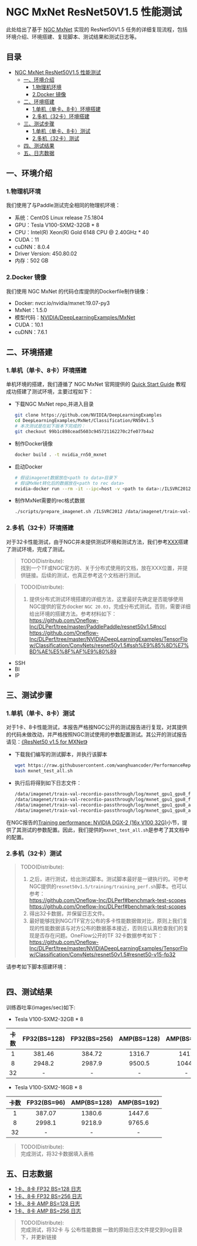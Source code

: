 # NGC MxNet ResNet50V1.5 性能测试

此处给出了基于 [NGC MxNet](https://github.com/NVIDIA/DeepLearningExamples/tree/master/MxNet/Classification/RN50v1.5) 实现的 ResNet50V1.5 任务的详细复现流程，包括环境介绍、环境搭建、复现脚本、测试结果和测试日志等。

<!-- omit in toc -->
## 目录
- [NGC MxNet ResNet50V1.5 性能测试](#ngc-mxnet-resnet50v15-性能测试)
  - [一、环境介绍](#一环境介绍)
    - [1.物理机环境](#1物理机环境)
    - [2.Docker 镜像](#2docker-镜像)
  - [二、环境搭建](#二环境搭建)
    - [1.单机（单卡、8卡）环境搭建](#1单机单卡8卡环境搭建)
    - [2.多机（32卡）环境搭建](#2多机32卡环境搭建)
  - [三、测试步骤](#三测试步骤)
    - [1.单机（单卡、8卡）测试](#1单机单卡8卡测试)
    - [2.多机（32卡）测试](#2多机32卡测试)
  - [四、测试结果](#四测试结果)
  - [五、日志数据](#五日志数据)

## 一、环境介绍

### 1.物理机环境

我们使用了与Paddle测试完全相同的物理机环境：

- 系统：CentOS Linux release 7.5.1804
- GPU：Tesla V100-SXM2-32GB * 8
- CPU：Intel(R) Xeon(R) Gold 6148 CPU @ 2.40GHz * 40
- CUDA：11
- cuDNN：8.0.4
- Driver Version: 450.80.02
- 内存：502 GB

### 2.Docker 镜像

我们使用 NGC MxNet 的代码仓库提供的Dockerfile制作镜像：

- Docker: nvcr.io/nvidia/mxnet:19.07-py3
- MxNet：1.5.0
- 模型代码：[NVIDIA/DeepLearningExamples/MxNet](https://github.com/NVIDIA/DeepLearningExamples/tree/master/MxNet/Classification/RN50v1.5)
- CUDA：10.1
- cuDNN：7.6.1


## 二、环境搭建

### 1.单机（单卡、8卡）环境搭建

单机环境的搭建，我们遵循了 NGC MxNet 官网提供的 [Quick Start Guide](https://github.com/NVIDIA/DeepLearningExamples/tree/master/MxNet/Classification/RN50v1.5#quick-start-guide) 教程成功搭建了测试环境，主要过程如下：

- 下载NGC MxNet repo,并进入目录
   ```bash
   git clone https://github.com/NVIDIA/DeepLearningExamples
   cd DeepLearningExamples/MxNet/Classification/RN50v1.5
   # 本次测试是在如下版本下完成的：
   git checkout 99b1c898cead5603c945721162270c2fe077b4a2
   ```

- 制作Docker镜像
   ```bash
   docker build . -t nvidia_rn50_mxnet
   ```

- 启动Docker
   ```bash
   # 假设imagenet数据放在<path to data>目录下
   # 假设MxNet转化后的数据放在<path to rec data>
   nvidia-docker run --rm -it --ipc=host -v <path to data>:/ILSVRC2012 -v <path to mxnet data>:/data/imagenet/train-val-recordio-passthrough nvidia_rn50_mxnet
   ```

- 制作MxNet需要的rec格式数据
   ```bash
   ./scripts/prepare_imagenet.sh /ILSVRC2012 /data/imagenet/train-val-recordio-passthrough
   ```

### 2.多机（32卡）环境搭建

对于32卡性能测试，由于NGC并未提供测试环境和测试方法，我们参考[XXX]()搭建了测试环境，完成了测试。

> TODO(Distribute):<br>
> 找到一个TF或NGC官方的、关于分布式使用的文档，放在XXX位置，并提供链接。后续的测试，也真正参考这个文档进行测试。


> TODO(Distribute):<br>
> 1. 提供分布式测试环境搭建的详细方法，这里最好先确定是否能够使用NGC提供的官方docker `NGC 20.03`，完成分布式测试。否则，需要详细给出环境的搭建方法。参考材料如下： <br>
> https://github.com/Oneflow-Inc/DLPerf/tree/master/PaddlePaddle/resnet50v1.5#nccl <br>
> https://github.com/Oneflow-Inc/DLPerf/tree/master/NVIDIADeepLearningExamples/TensorFlow/Classification/ConvNets/resnet50v1.5#ssh%E9%85%8D%E7%BD%AE%E5%8F%AF%E9%80%89 <br>

- SSH
- BI
- IP

## 三、测试步骤

### 1.单机（单卡、8卡）测试

对于1卡、8卡性能测试，本报告严格按NGC公开的测试报告进行复现，对其提供的代码未做改动，并严格按照NGC测试使用的参数配置测试。其公开的测试报告请见：[《ResNet50 v1.5 for MXNet》](https://github.com/NVIDIA/DeepLearningExamples/tree/master/MxNet/Classification/RN50v1.5)

- 下载我们编写的测试脚本，并执行该脚本
   ```bash
   wget https://raw.githubusercontent.com/wanghuancoder/PerformanceReport/main/ResNet50V1.5/OtherReports/MxNet/scripts/mxnet_test_all.sh
   bash mxnet_test_all.sh
   ```

- 执行后将得到如下日志文件：
   ```bash
   /data/imagenet/train-val-recordio-passthrough/log/mxnet_gpu1_gpu8_fp32_bs128.txt
   /data/imagenet/train-val-recordio-passthrough/log/mxnet_gpu1_gpu8_fp32_bs256.txt
   /data/imagenet/train-val-recordio-passthrough/log/mxnet_gpu1_gpu8_amp_bs128.txt
   /data/imagenet/train-val-recordio-passthrough/log/mxnet_gpu1_gpu8_amp_bs256.txt
   ```

在NGC报告的[Training performance: NVIDIA DGX-2 (16x V100 32G)](https://github.com/NVIDIA/DeepLearningExamples/tree/master/MxNet/Classification/RN50v1.5#training-performance-nvidia-dgx-2-16x-v100-32g)小节，提供了其测试的参数配置。因此，我们提供的`mxnet_test_all.sh`是参考了其文档中的配置。

### 2.多机（32卡）测试

> TODO(Distribute):<br>
> 1. 之后，进行测试，给出测试脚本。测试脚本最好是一键执行的。可参考NGC提供的`resnet50v1.5/training/training_perf.sh`脚本。也可以参考： <br>
> https://github.com/Oneflow-Inc/DLPerf#benchmark-test-scopes <br>
> https://github.com/Oneflow-Inc/DLPerf#benchmark-test-scopes <br>
> 2. 得出32卡数据，并保留日志文件。
> 3. 最好能够找到NGC/TF官方公布的多卡性能数据做对比，原则上我们复现的性能数据该与对方公布的数据基本接近，否则应认真检查我们的复现是否存在问题。OneFlow公开的TF 32卡数据参考如下： <br>
> https://github.com/Oneflow-Inc/DLPerf/tree/master/NVIDIADeepLearningExamples/TensorFlow/Classification/ConvNets/resnet50v1.5#resnet50-v15-fp32  <br>

请参考如下脚本搭建环境：
```
```

## 四、测试结果

训练吞吐率(images/sec)如下:

- Tesla V100-SXM2-32GB * 8

|卡数 | FP32(BS=128) | FP32(BS=256) | AMP(BS=128) | AMP(BS=256)|
|:-----:|:-----:|:-----:|:-----:|:-----:|
|1 | 381.46 | 384.72 | 1316.7 | 1412 |
|8 | 2948.2 | 2987.9 | 9500.5 | 10440 |
|32 | - | - | - | -|

- Tesla V100-SXM2-16GB * 8

|卡数 | FP32(BS=96) | AMP(BS=128) | AMP(BS=192)|
|:-----:|:-----:|:-----:|:-----:|
|1 | 387.07 | 1380.6 | 1447.6 |
|8 | 2998.1 | 9218.9 | 9765.6 |
|32 | - | - | - |

> TODO(Distribute):<br>
> 完成测试，将32卡数据填入表格

## 五、日志数据
- [1卡、8卡 FP32 BS=128 日志](./logs/mxnet_gpu1_gpu8_fp32_bs128.txt)
- [1卡、8卡 FP32 BS=256 日志](./logs/mxnet_gpu1_gpu8_fp32_bs256.txt)
- [1卡、8卡 AMP BS=128 日志](./logs/mxnet_gpu1_gpu8_amp_bs128.txt)
- [1卡、8卡 AMP BS=256 日志](./logs/mxnet_gpu1_gpu8_amp_bs256.txt)

> TODO(Distribute):<br>
> 完成测试，将32卡 与 公布性能数据 一致的原始日志文件提交到log目录下，并更新链接
